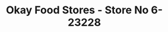 ---
f_zip-code: 75901
f_state-code: TX
title: Okay Food Stores - Store No 6-23228
f_phone: 936-632-1667
f_city-only: Lufkin
f_address: Denman Avenue & Chestnt Lufkin
f_location-unique-id: '23228'
slug: okay-food-stores---store-no-6-23228
updated-on: '2024-05-30T13:46:58.046Z'
created-on: '2024-05-30T13:36:59.803Z'
published-on: '2024-05-30T13:54:32.469Z'
f_city-state: cms/city/lufkin-tx.md
f_company: cms/company/okay-food-stores---store-no-6.md
f_state: cms/state/texas.md
layout: '[payday-loan].html'
tags: payday-loan
---